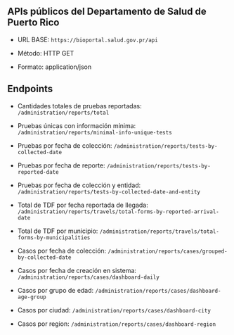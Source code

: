 ## APIs públicos del Departamento de Salud de Puerto Rico

* URL BASE: ```https://bioportal.salud.gov.pr/api```

* Método: HTTP GET

* Formato: application/json

## Endpoints
* Cantidades totales de pruebas reportadas:
```/administration/reports/total```

* Pruebas únicas con información mínima:
```/administration/reports/minimal-info-unique-tests```

* Pruebas por fecha de colección:
```/administration/reports/tests-by-collected-date```

* Pruebas por fecha de reporte:
```/administration/reports/tests-by-reported-date```

* Pruebas por fecha de colección y entidad:
```/administration/reports/tests-by-collected-date-and-entity```

* Total de TDF por fecha reportada de llegada:
```/administration/reports/travels/total-forms-by-reported-arrival-date```

* Total de TDF por municipio:
```/administration/reports/travels/total-forms-by-municipalities```

* Casos por fecha de colección:
```/administration/reports/cases/grouped-by-collected-date```

* Casos por fecha de creación en sistema:
```/administration/reports/cases/dashboard-daily```

* Casos por grupo de edad:
```/administration/reports/cases/dashboard-age-group```

* Casos por ciudad:
```/administration/reports/cases/dashboard-city```

* Casos por region:
```/administration/reports/cases/dashboard-region```
